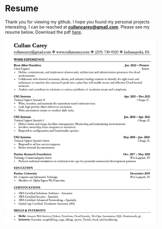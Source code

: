 # Resume
Thank you for viewing my github. I hope you found my personal projects interesting.
I can be reached at **cullancarey@gmail.com**. 
Please see my resume below. Download the pdf [here](./Cullan_Carey_Resume.pdf).

![](Cullan_Carey_Resume.png)
